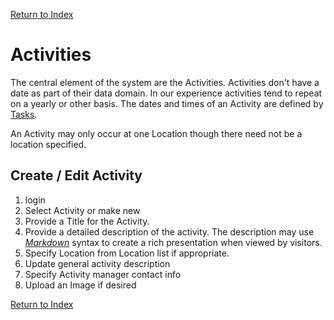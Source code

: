 [Return to Index](/docs/use_case.md)

# Activities

The central element of the system are the Activities. Activities don't have a date as part of their
data domain. In our experience activities tend to repeat on a yearly or other basis. The dates and times of an Activity 
are defined by [Tasks](/docs/tasks.md).

An Activity may only occur at one Location though there need not be a location specified.

## Create / Edit Activity
1. login
1. Select Activity or make new
1. Provide a Title for the Activity.
1. Provide a detailed description of the activity. 
    The description may use [*Markdown*](https://www.markdownguide.org/basic-syntax) syntax to create a rich
    presentation when viewed by visitors.
1. Specify Location from Location list if appropriate.
1. Update general activity description
1. Specify Activity manager contact info
1. Upload an Image if desired

[Return to Index](/docs/use_case.md)
